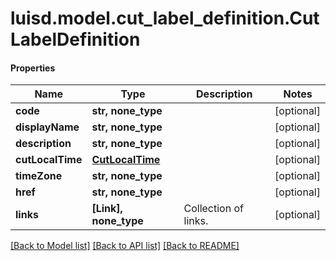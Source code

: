# luisd.model.cut_label_definition.CutLabelDefinition

#### Properties
Name | Type | Description | Notes
------------ | ------------- | ------------- | -------------
**code** | **str, none_type** |  | [optional] 
**displayName** | **str, none_type** |  | [optional] 
**description** | **str, none_type** |  | [optional] 
**cutLocalTime** | [**CutLocalTime**](CutLocalTime.md) |  | [optional] 
**timeZone** | **str, none_type** |  | [optional] 
**href** | **str, none_type** |  | [optional] 
**links** | **[Link], none_type** | Collection of links. | [optional] 

[[Back to Model list]](../../README.md#documentation-for-models) [[Back to API list]](../../README.md#documentation-for-api-endpoints) [[Back to README]](../../README.md)

